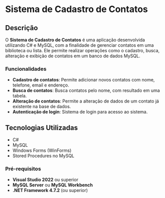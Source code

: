 # Sistema de Cadastro de Contatos

## Descrição

O **Sistema de Cadastro de Contatos** é uma aplicação desenvolvida utilizando C# e MySQL, com a finalidade de gerenciar contatos em uma biblioteca ou lista. Ele permite realizar operações como o cadastro, busca, alteração e exibição de contatos em um banco de dados MySQL.

### Funcionalidades
- **Cadastro de contatos**: Permite adicionar novos contatos com nome, telefone, email e endereço.
- **Busca de contatos**: Busca contatos pelo nome, com resultado em uma tabela.
- **Alteração de contatos**: Permite a alteração de dados de um contato já existente na base de dados.
- **Autenticação de login**: Sistema de login para acesso ao sistema.

## Tecnologias Utilizadas

- C#
- MySQL
- Windows Forms (WinForms)
- Stored Procedures no MySQL

### Pré-requisitos

- **Visual Studio 2022** ou superior
- **MySQL Server** ou **MySQL Workbench**
- **.NET Framework 4.7.2** (ou superior)
